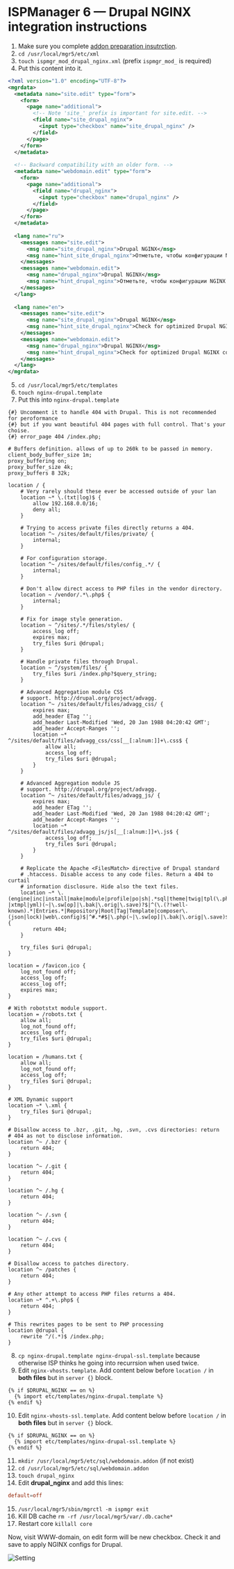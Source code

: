 # ISPManager 6 — Drupal NGINX integration instructions

1. Make sure you complete [addon preparation insutrction](addon-prepare.md).
2. `cd /usr/local/mgr5/etc/xml`
3. `touch ispmgr_mod_drupal_nginx.xml` (prefix `ispmgr_mod_` is required)
4. Put this content into it.

```xml
<?xml version="1.0" encoding="UTF-8"?>
<mgrdata>
  <metadata name="site.edit" type="form">
    <form>
      <page name="additional">
        <!-- Note 'site_' prefix is important for site.edit. -->
        <field name="site_drupal_nginx">
          <input type="checkbox" name="site_drupal_nginx" />
        </field>
      </page>
    </form>
  </metadata>
  
  <!-- Backward compatibility with an older form. -->
  <metadata name="webdomain.edit" type="form">
    <form>
      <page name="additional">
        <field name="drupal_nginx">
          <input type="checkbox" name="drupal_nginx" />
        </field>
      </page>
    </form>
  </metadata>
  
  <lang name="ru">
    <messages name="site.edit">
      <msg name="site_drupal_nginx">Drupal NGINX</msg>
      <msg name="hint_site_drupal_nginx">Отметьте, чтобы конфигурации NGINX были оптимизированы под Drupal.</msg>
    </messages>
    <messages name="webdomain.edit">
      <msg name="drupal_nginx">Drupal NGINX</msg>
      <msg name="hint_drupal_nginx">Отметьте, чтобы конфигурации NGINX были оптимизированы под Drupal.</msg>
    </messages>
  </lang>
  
  <lang name="en">
    <messages name="site.edit">
      <msg name="site_drupal_nginx">Drupal NGINX</msg>
      <msg name="hint_site_drupal_nginx">Check for optimized Drupal NGINX config.</msg>
    </messages>
    <messages name="webdomain.edit">
      <msg name="drupal_nginx">Drupal NGINX</msg>
      <msg name="hint_drupal_nginx">Check for optimized Drupal NGINX config.</msg>
    </messages>
  </lang>
</mgrdata>
```

5. `cd /usr/local/mgr5/etc/templates`
6. `touch nginx-drupal.template`
7. Put this into `nginx-drupal.template`

```nginx
{#} Uncomment it to handle 404 with Drupal. This is not recommended for peroformance
{#} but if you want beautiful 404 pages with full control. That's your choise.
{#} error_page 404 /index.php;

# Buffers definition. allows of up to 260k to be passed in memory.
client_body_buffer_size 1m;
proxy_buffering on;
proxy_buffer_size 4k;
proxy_buffers 8 32k;

location / {
    # Very rarely should these ever be accessed outside of your lan
    location ~* \.(txt|log)$ {
        allow 192.168.0.0/16;
        deny all;
    }

    # Trying to access private files directly returns a 404.
    location ^~ /sites/default/files/private/ {
        internal;
    }

    # For configuration storage.
    location ^~ /sites/default/files/config_.*/ {
        internal;
    }

    # Don't allow direct access to PHP files in the vendor directory.
    location ~ /vendor/.*\.php$ {
        internal;
    }

    # Fix for image style generation.
    location ~ ^/sites/.*/files/styles/ {
        access_log off;
        expires max;
        try_files $uri @drupal;
    }

    # Handle private files through Drupal.
    location ~ ^/system/files/ {
        try_files $uri /index.php?$query_string;
    }

    # Advanced Aggregation module CSS
    # support. http://drupal.org/project/advagg.
    location ^~ /sites/default/files/advagg_css/ {
        expires max;
        add_header ETag '';
        add_header Last-Modified 'Wed, 20 Jan 1988 04:20:42 GMT';
        add_header Accept-Ranges '';
        location ~* ^/sites/default/files/advagg_css/css[__[:alnum:]]+\.css$ {
            allow all;
            access_log off;
            try_files $uri @drupal;
        }
    }

    # Advanced Aggregation module JS
    # support. http://drupal.org/project/advagg.
    location ^~ /sites/default/files/advagg_js/ {
        expires max;
        add_header ETag '';
        add_header Last-Modified 'Wed, 20 Jan 1988 04:20:42 GMT';
        add_header Accept-Ranges '';
        location ~* ^/sites/default/files/advagg_js/js[__[:alnum:]]+\.js$ {
            access_log off;
            try_files $uri @drupal;
        }
    }

    # Replicate the Apache <FilesMatch> directive of Drupal standard
    # .htaccess. Disable access to any code files. Return a 404 to curtail
    # information disclosure. Hide also the text files.
    location ~* \.(engine|inc|install|make|module|profile|po|sh|.*sql|theme|twig|tpl(\.php)?|xtmpl|yml)(~|\.sw[op]|\.bak|\.orig|\.save)?$|^(\.(?!well-known).*|Entries.*|Repository|Root|Tag|Template|composer\.(json|lock)|web\.config)$|^#.*#$|\.php(~|\.sw[op]|\.bak|\.orig|\.save)$ {
        return 404;
    }

    try_files $uri @drupal;
}

location = /favicon.ico {
    log_not_found off;
    access_log off;
    access_log off;
    expires max;
}

# With robotstxt module support.
location = /robots.txt {
    allow all;
    log_not_found off;
    access_log off;
    try_files $uri @drupal;
}

location = /humans.txt {
    allow all;
    log_not_found off;
    access_log off;
    try_files $uri @drupal;
}

# XML Dynamic support
location ~* \.xml {
    try_files $uri @drupal;
}

# Disallow access to .bzr, .git, .hg, .svn, .cvs directories: return
# 404 as not to disclose information.
location ^~ /.bzr {
    return 404;
}

location ^~ /.git {
    return 404;
}

location ^~ /.hg {
    return 404;
}

location ^~ /.svn {
    return 404;
}

location ^~ /.cvs {
    return 404;
}

# Disallow access to patches directory.
location ^~ /patches {
    return 404;
}

# Any other attempt to access PHP files returns a 404.
location ~* ^.+\.php$ {
    return 404;
}

# This rewrites pages to be sent to PHP processing
location @drupal {
    rewrite ^/(.*)$ /index.php;
}
```

8. `cp nginx-drupal.template nginx-drupal-ssl.template` because otherwise ISP thinks he going into recurrsion when used twice.
9. Edit `nginx-vhosts.template`. Add content below before `location /` in **both files** but in `server {}` block.

```nginx
{% if $DRUPAL_NGINX == on %}
  {% import etc/templates/nginx-drupal.template %}
{% endif %}
```
10. Edit `nginx-vhosts-ssl.template`. Add content below before `location /` in **both files** but in `server {}` block.

```nginx
{% if $DRUPAL_NGINX == on %}
  {% import etc/templates/nginx-drupal-ssl.template %}
{% endif %}
```

11. `mkdir /usr/local/mgr5/etc/sql/webdomain.addon` (if not exist)
12. `cd /usr/local/mgr5/etc/sql/webdomain.addon`
13. `touch drupal_nginx`
14. Edit **drupal_nginx** and add this lines:

```conf
default=off
```

15. `/usr/local/mgr5/sbin/mgrctl -m ispmgr exit`
16. Kill DB cache `rm -rf /usr/local/mgr5/var/.db.cache*`
17. Restart core `killall core`


Now, visit WWW-domain, on edit form will be new checkbox. Check it and save to apply NGINX configs for Drupal.

![Setting](https://i.imgur.com/w1MT0Fr.png)
